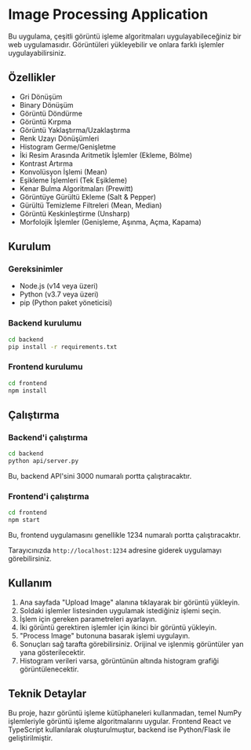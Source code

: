 # Image Processing Application

Bu uygulama, çeşitli görüntü işleme algoritmaları uygulayabileceğiniz bir web uygulamasıdır. Görüntüleri yükleyebilir ve onlara farklı işlemler uygulayabilirsiniz.

## Özellikler

- Gri Dönüşüm
- Binary Dönüşüm
- Görüntü Döndürme
- Görüntü Kırpma
- Görüntü Yaklaştırma/Uzaklaştırma
- Renk Uzayı Dönüşümleri
- Histogram Germe/Genişletme
- İki Resim Arasında Aritmetik İşlemler (Ekleme, Bölme)
- Kontrast Artırma
- Konvolüsyon İşlemi (Mean)
- Eşikleme İşlemleri (Tek Eşikleme)
- Kenar Bulma Algoritmaları (Prewitt)
- Görüntüye Gürültü Ekleme (Salt & Pepper)
- Gürültü Temizleme Filtreleri (Mean, Median)
- Görüntü Keskinleştirme (Unsharp)
- Morfolojik İşlemler (Genişleme, Aşınma, Açma, Kapama)

## Kurulum

### Gereksinimler

- Node.js (v14 veya üzeri)
- Python (v3.7 veya üzeri)
- pip (Python paket yöneticisi)

### Backend kurulumu

```bash
cd backend
pip install -r requirements.txt
```

### Frontend kurulumu

```bash
cd frontend
npm install
```

## Çalıştırma

### Backend'i çalıştırma

```bash
cd backend
python api/server.py
```

Bu, backend API'sini 3000 numaralı portta çalıştıracaktır.

### Frontend'i çalıştırma

```bash
cd frontend
npm start
```

Bu, frontend uygulamasını genellikle 1234 numaralı portta çalıştıracaktır.

Tarayıcınızda `http://localhost:1234` adresine giderek uygulamayı görebilirsiniz.

## Kullanım

1. Ana sayfada "Upload Image" alanına tıklayarak bir görüntü yükleyin.
2. Soldaki işlemler listesinden uygulamak istediğiniz işlemi seçin.
3. İşlem için gereken parametreleri ayarlayın.
4. İki görüntü gerektiren işlemler için ikinci bir görüntü yükleyin.
5. "Process Image" butonuna basarak işlemi uygulayın.
6. Sonuçları sağ tarafta görebilirsiniz. Orijinal ve işlenmiş görüntüler yan yana gösterilecektir.
7. Histogram verileri varsa, görüntünün altında histogram grafiği görüntülenecektir.

## Teknik Detaylar

Bu proje, hazır görüntü işleme kütüphaneleri kullanmadan, temel NumPy işlemleriyle görüntü işleme algoritmalarını uygular. Frontend React ve TypeScript kullanılarak oluşturulmuştur, backend ise Python/Flask ile geliştirilmiştir. 